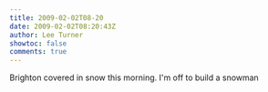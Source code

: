 ```yaml
---
title: 2009-02-02T08-20
date: 2009-02-02T08:20:43Z
author: Lee Turner
showtoc: false
comments: true
---
```


Brighton covered in snow this morning.  I'm off to build a snowman

